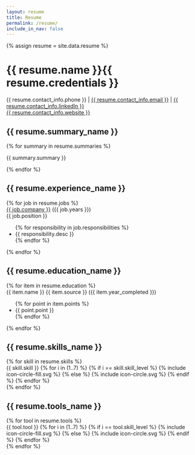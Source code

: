 ```yaml
---
layout: resume
title: Resume
permalink: /resume/
include_in_nav: false
---
```

{% assign resume = site.data.resume %}

<h1>{{ resume.name }}{{ resume.credentials }}</h1>
<div id="resume_contact_info">
{{ resume.contact_info.phone }} |
<a href="mailto:{{ resume.contact_info.email }}" target="_blank">{{ resume.contact_info.email }}</a> |
<a href="{{ resume.contact_info.linkedIn }}" target="_blank">{{ resume.contact_info.linkedIn }}</a>
<br>
<a href="{{ resume.contact_info.website }}" target="_blank">{{ resume.contact_info.website }}</a>
</div>
<div id="primary-column">
  <h2>{{ resume.summary_name }}</h2>
  {% for summary in resume.summaries %}
    <p>{{ summary.summary }}</p>
  {% endfor %}

<!--
  <ul>
    {% for summary in resume.summaries %}
      <li>{{ summary.summary }}</li>
    {% endfor %}
  </ul>
-->

  <h2>{{ resume.experience_name }}</h2>
  {% for job in resume.jobs %}
    <div class="resume_job_item">
      <span class="resume_company"><a href="{{ job.website }}" target="_blank">{{ job.company }}</a></span><span class="resume_year"> ({{ job.years }})</span>
      <div class="resume_position">{{ job.position }}</div>
      <ul>
        {% for responsibility in job.responsibilities %}
          <li>
            {{ responsibility.desc }}
          </li>
        {% endfor %}
      </ul>
    </div>
  {% endfor %}
</div>
<div id="secondary-column">
  <h2>{{ resume.education_name }}</h2>
  {% for item in resume.education %}
    <div class="resume_education_item">
      <span class="resume_education_name">{{ item.name }}</span>
      <span class="resume_education_source">{{ item.source }}</span><span class="resume_year"> ({{ item.year_completed }})</span>
      <ul class="resume_education_list">
        {% for point in item.points %}
          <li>
            {{ point.point }}
          </li>
        {% endfor %}
      </ul>
    </div>
  {% endfor %}
  <h2>{{ resume.skills_name }}</h2>
  {% for skill in resume.skills %}
    <div class="resume_skill_group">
      <span class="resume_skill">{{ skill.skill }}</span>
      <span class="resume_skill_level">
        {% for i in (1..7) %}
          {% if i == skill.skill_level %}
            <span class="circle">{% include icon-circle-fill.svg %}</span>
          {% else %}
            <span class="circle">{% include icon-circle.svg %}</span>
          {% endif %}
        {% endfor %}
      </span>
    </div>
  {% endfor %}
  <h2>{{ resume.tools_name }}</h2>
  {% for tool in resume.tools %}
    <div class="resume_skill_group">
      <span class="resume_skill">{{ tool.tool }}</span>
      <span class="resume_skill_level">
        {% for i in (1..7) %}
          {% if i == tool.skill_level %}
            <span class="circle">{% include icon-circle-fill.svg %}</span>
          {% else %}
            <span class="circle">{% include icon-circle.svg %}</span>
          {% endif %}
        {% endfor %}
      </span>
    </div>
  {% endfor %}
</div>
